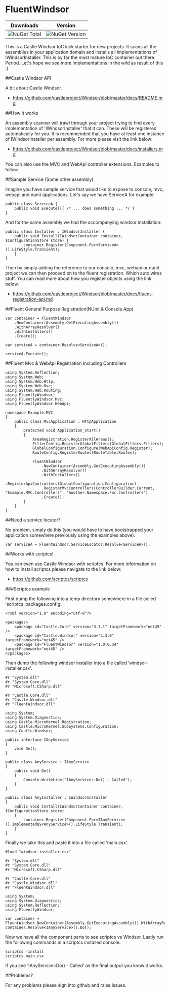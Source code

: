 FluentWindsor
=============

| Downloads | Version |
|-----------|---------|
| ![NuGet Total](https://img.shields.io/nuget/dt/FluentWindsor.svg) | ![NuGet Version](https://img.shields.io/nuget/v/FluentWindsor.svg) |


This is a Castle Windsor IoC kick starter for new projects. It scans all the assemblies in your application domain and installs all 
implementations of IWindsorInstaller. This is by far the most mature IoC container out there. Period. Let's hope we see more implementations 
in the wild as result of this :)

##Castle Windsor API

A bit about Castle Windsor.

 - https://github.com/castleproject/Windsor/blob/master/docs/README.md

##How it works

An assembly scanner will trawl through your project trying to find every implementation of 'IWindsorInstaller' that it can. These will be 
registered automatically for you. It is recommended that you have at least one instance of IWindsorInstaller per assembly. For more please visit 
the link below:

 - https://github.com/castleproject/Windsor/blob/master/docs/installers.md

You can also use the MVC and WebApi controller extensions. Examples to follow.

##Sample Service (Some other assembly)

Imagine you have sample service that would like to expose to console, mvc, webapi and nunit applications. Let's say we have ServiceA
for example: 

    public class ServiceA {
		public void Execute(){ /* ... does something ... */ }
	}

And for the same assembly we had the accompanying windsor installation:

    public class Installer : IWindsorInstaller {
		public void Install(IWindsorContainer container, IConfigurationStore store) {
            container.Register(Component.For<ServiceA>().LifeStyle.Transient);
        }
	}

Then by simply adding the reference to our console, mvc, webapi or nunit project we can then proceed on to the fluent registration. Which
auto wires stuff. You can read more about how you register objects using the link below.

 - https://github.com/castleproject/Windsor/blob/master/docs/fluent-registration-api.md

##Fluent General Purpose Registration(NUnit & Console App)

    var container = FluentWindsor
        .NewContainer(Assembly.GetExecutingAssembly())
        .WithArrayResolver()
        .WithInstallers()
        .Create();

    var serviceA = container.Resolve<ServiceA>();

    serviceA.Execute();

##Fluent Mvc & WebApi Registration Including Controllers 

	using System.Reflection;
	using System.Web;
	using System.Web.Http;
	using System.Web.Mvc;
	using System.Web.Routing;
	using FluentlyWindsor;
	using FluentlyWindsor.Mvc;
	using FluentlyWindsor.WebApi;

	namespace Example.MVC
	{
		public class MvcApplication : HttpApplication
		{
			protected void Application_Start()
			{
				AreaRegistration.RegisterAllAreas();
				FilterConfig.RegisterGlobalFilters(GlobalFilters.Filters);
				GlobalConfiguration.Configure(WebApiConfig.Register);
				RouteConfig.RegisterRoutes(RouteTable.Routes);

				FluentWindsor
					.NewContainer(Assembly.GetExecutingAssembly())
					.WithArrayResolver()
					.WithInstallers()
					.RegisterApiControllers(GlobalConfiguration.Configuration)
					.RegisterMvcControllers(ControllerBuilder.Current, "Example.MVC.Controllers", "Another.Namespace.For.Controllers")
					.Create();
			}
		}
	}

##Need a service locator?

No problem, simply do this (you would have to have bootstrapped your application somewhere previously using the examples above). 

	var serviceA = FluentWindsor.ServiceLocator.Resolve<ServiceA>();

##Works with scriptcs!

You can even use Castle Windsor with scriptcs. For more information on how to install scriptcs please navigate to the link below:

 - https://github.com/scriptcs/scriptcs

###Scriptcs example

First dump the following into a temp directory somewhere in a file called 'scriptcs_packages.config'.

	<?xml version="1.0" encoding="utf-8"?>

	<packages>
		<package id="Castle.Core" version="3.3.1" targetFramework="net45" />
		<package id="Castle.Windsor" version="3.3.0" targetFramework="net45" />
		<package id="FluentWindsor" version="1.0.0.34" targetFramework="net45" />
	</packages>


Then dump the following windsor installer into a file called 'windsor-installer.csx'.

	#r "System.dll"
	#r "System.Core.dll"
	#r "Microsoft.CSharp.dll"

	#r "Castle.Core.dll"
	#r "Castle.Windsor.dll"
	#r "FluentWindsor.dll"

	using System;
	using System.Diagnostics;
	using Castle.MicroKernel.Registration;
	using Castle.MicroKernel.SubSystems.Configuration;
	using Castle.Windsor;

	public interface IAnyService
	{
		void Do();
	}

	public class AnyService : IAnyService
	{
		public void Do()
		{
			Console.WriteLine("IAnyService::Do() - Called");
		}
	}

	public class AnyInstaller : IWindsorInstaller
	{
		public void Install(IWindsorContainer container, IConfigurationStore store)
		{
			container.Register(Component.For<IAnyService>().ImplementedBy<AnyService>().LifeStyle.Transient);
		}
	}


Finally we take this and paste it into a file called 'main.csx'.

    #load "windsor-installer.csx"

    #r "System.dll"
    #r "System.Core.dll"
    #r "Microsoft.CSharp.dll"

    #r "Castle.Core.dll"
    #r "Castle.Windsor.dll"
    #r "FluentWindsor.dll"

    using System;
    using System.Diagnostics;
    using System.Reflection;
    using FluentlyWindsor;

    var container = FluentWindsor.NewContainer(Assembly.GetExecutingAssembly()).WithArrayResolver().WithInstallers().Create();
    container.Resolve<IAnyService>().Do();

Now we have all the component parts to see scriptcs vs Windsor. Lastly run the following commands in a scriptcs installed console.

    scriptcs -install
	scriptcs main.csx

If you see 'IAnyService::Do() - Called' as the final output you know it works.

##Problems?

For any problems please sign into github and raise issues. 
